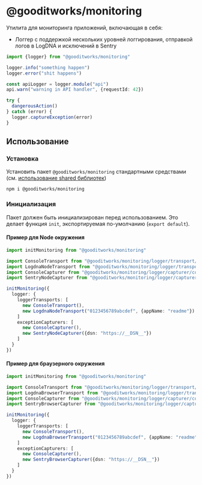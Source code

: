# @gooditworks/monitoring

Утилита для мониторинга приложений, включающая в себя:

- Логгер с поддержкой нескольких уровней логгирования, отправкой логов в LogDNA и исключений в Sentry

```ts
import {logger} from "@gooditworks/monitoring"

logger.info("something happen")
logger.error("shit happens")

const apiLogger = logger.module("api")
api.warn("warning in API handler", {requestId: 42})

try {
  dangerousAction()
} catch (error) {
  logger.captureException(error)
}
```

## Использование

### Установка

Установить пакет `@gooditworks/monitoring` стандартными средствами (см. [использование shared библиотек](readme.md#Использование))

```
npm i @gooditworks/monitoring
```

### Инициализация

Пакет должен быть инициализирован перед использованием. Это делает функция `init`, экспортируемая по-умолчанию (`export default`).

#### Пример для Node окружения
```ts
import initMonitoring from "@gooditworks/monitoring"

import ConsoleTransport from "@gooditworks/monitoring/logger/transport/console"
import LogdnaNodeTransport from "@gooditworks/monitoring/logger/transport/logdnaNode"
import ConsoleCapturer from "@gooditworks/monitoring/logger/capturer/console"
import SentryNodeCapturer from "@gooditworks/monitoring/logger/capturer/sentryNode"

initMonitoring({
  logger: {
    loggerTransports: [
      new ConsoleTransport(),
      new LogdnaNodeTransport("0123456789abcdef", {appName: "readme"})
    ]
    exceptionCapturers: [
      new ConsoleCapturer(),
      new SentryNodeCapturer({dsn: "https://__DSN__"})
    ]
  }
})
```

#### Пример для браузерного окружения
```ts
import initMonitoring from "@gooditworks/monitoring"

import ConsoleTransport from "@gooditworks/monitoring/logger/transport/console"
import LogdnaBrowserTransport from "@gooditworks/monitoring/logger/transport/logdnaBrowser"
import ConsoleCapturer from "@gooditworks/monitoring/logger/capturer/console"
import SentryBrowserCapturer from "@gooditworks/monitoring/logger/capturer/sentryBrowser"

initMonitoring({
  logger: {
    loggerTransports: [
      new ConsoleTransport(),
      new LogdnaBrowserTransport("0123456789abcdef", {appName: "readme"})
    ]
    exceptionCapturers: [
      new ConsoleCapturer(),
      new SentryBrowserCapturer({dsn: "https://__DSN__"})
    ]
  }
})
```